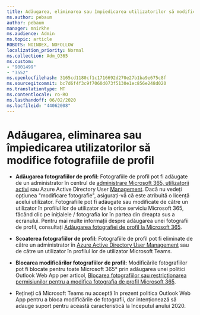 ```yaml
---
title: Adăugarea, eliminarea sau împiedicarea utilizatorilor să modifice fotografiile de profil
ms.author: pebaum
author: pebaum
manager: mnirkhe
ms.audience: Admin
ms.topic: article
ROBOTS: NOINDEX, NOFOLLOW
localization_priority: Normal
ms.collection: Adm_O365
ms.custom:
- "9001499"
- "3552"
ms.openlocfilehash: 3165cd1180cf1c1716692d270e27b1ba9e675c8f
ms.sourcegitcommit: bc7d6f4f3c9f7060d073f5130e1ec856e248d020
ms.translationtype: MT
ms.contentlocale: ro-RO
ms.lasthandoff: 06/02/2020
ms.locfileid: "44062008"
---
```

# <a name="add-remove-or-prevent-users-from-changing-profile-photos"></a>Adăugarea, eliminarea sau împiedicarea utilizatorilor să modifice fotografiile de profil

- **Adăugarea fotografiilor de profil:** Fotografiile de profil pot fi adăugate de un administrator în centrul de [administrare Microsoft 365, utilizatorii activi](https://admin.microsoft.com/Adminportal/Home?source=applauncher#/users) sau Azure Active Directory User [Management](https://portal.azure.com/#blade/Microsoft_AAD_IAM/UsersManagementMenuBlade/AllUsers).  Dacă nu vedeți opțiunea "modificare fotografie", asigurați-vă că este atribuită o licență acelui utilizator. Fotografiile pot fi adăugate sau modificate de către un utilizator în profilul lor de utilizator de la orice serviciu Microsoft 365, făcând clic pe inițialele / fotografia lor în partea din dreapta sus a ecranului. Pentru mai multe informații despre adăugarea unei fotografii de profil, consultați [Adăugarea fotografiei de profil la Microsoft 365](https://support.office.com/article/add-your-profile-photo-to-office-365-2eaf93fd-b3f1-43b9-9cdc-bdcd548435b7).

- **Scoaterea fotografiilor de profil:** Fotografiile de profil pot fi eliminate de către un administrator în [Azure Active Directory User Management](https://portal.azure.com/#blade/Microsoft_AAD_IAM/UsersManagementMenuBlade/AllUsers) sau de către un utilizator în profilul lor de utilizator Microsoft Teams.

- **Blocarea modificărilor fotografiilor de profil:** Modificările fotografiilor pot fi blocate pentru toate Microsoft 365* prin adăugarea unei politici Outlook Web App per articol, [Blocarea fotografiilor sau restricționarea permisiunilor pentru a modifica fotografia de profil Microsoft 365](https://answers.microsoft.com/msoffice/forum/msoffice_o365admin-mso_manage/locking-photos-or-restricting-permissions-to/1d19ae4f-de5d-4c3d-a0ad-4b8b8ac32e3d).

* Rețineți că Microsoft Teams nu acceptă în prezent politica Outlook Web App pentru a bloca modificările de fotografii, dar intenționează să adauge suport pentru această caracteristică la începutul anului 2020.

